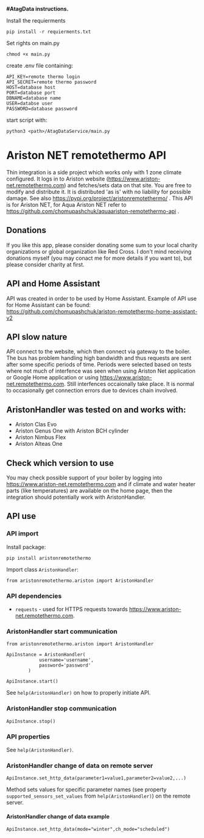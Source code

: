 **#AtagData instructions.**

Install the requierments
```
pip install -r requierments.txt
```
Set rights on main.py
```
chmod +x main.py
```
create .env file containing:
```
API_KEY=remote thermo login
API_SECRET=remote thermo password
HOST=database host
PORT=database port
DBNAME=database name
USER=databse user
PASSWORD=database password
```
start script with: 
```
python3 <path>/AtagDataService/main.py
```



# Ariston NET remotethermo API
Thin integration is a side project which works only with 1 zone climate configured. It logs in to Ariston website (https://www.ariston-net.remotethermo.com) and fetches/sets data on that site.
You are free to modify and distribute it. It is distributed 'as is' with no liability for possible damage.
See also https://pypi.org/project/aristonremotethermo/ .
This API is for Ariston NET, for Aqua Ariston NET refer to https://github.com/chomupashchuk/aquaariston-remotethermo-api .

## Donations
If you like this app, please consider donating some sum to your local charity organizations or global organization like Red Cross. I don't mind receiving donations myself (you may conact me for more details if you want to), but please consider charity at first.

## API and Home Assistant
API was created in order to be used by Home Assistant. Example of API use for Home Assistant can be found: https://github.com/chomupashchuk/ariston-remotethermo-home-assistant-v2

## API slow nature
API connect to the website, which then connect via gateway to the boiler. The bus has problem handling high bandwidth and thus requests are sent after some specific periods of time. Periods were selected based on tests where not much of interfence was seen when using Ariston Net application or Google Home application or using https://www.ariston-net.remotethermo.com. Still interfences occaionally take place. It is normal to occasionally get connection errors due to devices chain involved.

## AristonHandler was tested on and works with:
  - Ariston Clas Evo
  - Ariston Genus One with Ariston BCH cylinder
  - Ariston Nimbus Flex
  - Ariston Alteas One

## Check which version to use
You may check possible support of your boiler by logging into https://www.ariston-net.remotethermo.com and if climate and water heater parts (like temperatures) are available on the home page, then the integration should potentially work with AristonHandler.

## API use
### API import
Install package:
```
pip install aristonremotethermo
```
Import class `AristonHandler`:
```
from aristonremotethermo.ariston import AristonHandler
```

### API dependencies
  - `requests` - used for HTTPS requests towards https://www.ariston-net.remotethermo.com.
  
### AristonHandler start communication
```
from aristonremotethermo.ariston import AristonHandler

ApiInstance = AristonHandler(
            username='username',
            password='password'
        )

ApiInstance.start()
```
See `help(AristonHandler)` on how to properly initiate API.

### AristonHandler stop communication
```
ApiInstance.stop()
```

### API properties
See `help(AristonHandler)`.

### AristonHandler change of data on remote server
```
ApiInstance.set_http_data(parameter1=value1,parameter2=value2,...)
```
Method sets values for specific parameter names (see property `supported_sensors_set_values` from `help(AristonHandler)`) on the remote server.

#### AristonHandler change of data example
```
ApiInstance.set_http_data(mode="winter",ch_mode="scheduled")
```
